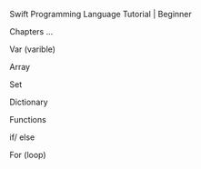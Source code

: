  Swift Programming Language Tutorial | Beginner

Chapters ...

Var (varible)

Array

Set

Dictionary

Functions

if/ else

For (loop)

